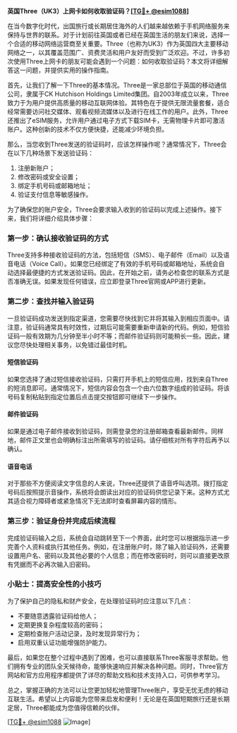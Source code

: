 **英国Three（UK3）上网卡如何收取验证码？[[TG💪+ @esim1088](https://t.me/s/esim1088)]**

在当今数字化时代，出国旅行或长期居住海外的人们越来越依赖于手机网络服务来保持与世界的联系。对于计划前往英国或者已经在英国生活的朋友们来说，选择一个合适的移动网络运营商至关重要。Three（也称为UK3）作为英国四大主要移动网络之一，以其覆盖范围广、资费灵活和用户友好而受到广泛欢迎。不过，许多初次使用Three上网卡的朋友可能会遇到一个问题：如何收取验证码？本文将详细解答这一问题，并提供实用的操作指南。

首先，让我们了解一下Three的基本情况。Three是一家总部位于英国的移动通信公司，隶属于CK Hutchison Holdings Limited集团。自2003年成立以来，Three致力于为用户提供高质量的移动互联网体验。其特色在于提供无限流量套餐，适合经常需要访问社交媒体、观看视频流媒体以及进行在线工作的用户。此外，Three还推出了eSIM服务，允许用户通过电子方式下载SIM卡，无需物理卡片即可激活账户。这种创新的技术不仅方便快捷，还能减少环境负担。

那么，当您收到Three发送的验证码时，应该怎样操作呢？通常情况下，Three会在以下几种场景下发送验证码：
1. 注册新账户；
2. 修改密码或安全设置；
3. 绑定手机号码或邮箱地址；
4. 验证支付信息等敏感操作。

为了确保您的账户安全，Three会要求输入收到的验证码以完成上述操作。接下来，我们将详细介绍具体步骤：

### 第一步：确认接收验证码的方式
Three支持多种接收验证码的方法，包括短信（SMS）、电子邮件（Email）以及语音电话（Voice Call）。如果您已经绑定了有效的手机号码或邮箱地址，系统会自动选择最便捷的方式发送验证码。因此，在开始之前，请务必检查您的联系方式是否准确无误。如果发现任何错误，应立即登录Three官网或APP进行更新。

### 第二步：查找并输入验证码
一旦验证码成功发送到指定渠道，您需要尽快找到它并将其输入到相应页面中。请注意，验证码通常具有时效性，过期后可能需要重新申请新的代码。例如，短信验证码一般有效期为几分钟至半小时不等；而邮件验证码则可能稍长一些。因此，建议您尽快处理相关事务，以免错过最佳时机。

#### 短信验证码
如果您选择了通过短信接收验证码，只需打开手机上的短信应用，找到来自Three的短消息即可。通常情况下，短信内容会包含一个由六位数字组成的验证码。将该号码复制粘贴到指定位置后点击提交按钮即可继续下一步操作。

#### 邮件验证码
如果是通过电子邮件接收到验证码，则需登录您的注册邮箱查看最新邮件。同样地，邮件正文里也会明确标注出所需填写的验证码。请仔细核对所有字符后再予以确认。

#### 语音电话
对于那些不方便阅读文字信息的人来说，Three还提供了语音呼叫选项。拨打指定号码后按照提示音操作，系统将会朗读出对应的验证码供您记录下来。这种方式尤其适合视力障碍者或紧急情况下无法即时查看屏幕内容的情形。

### 第三步：验证身份并完成后续流程
完成验证码输入之后，系统会自动跳转至下一个界面，此时您可以根据指示进一步完善个人资料或执行其他任务。例如，在注册账户时，除了输入验证码外，还需要设置用户名、密码以及其他必要的个人信息；而在修改密码时，则可以直接更改原有凭据而不必再次输入旧密码。

### 小贴士：提高安全性的小技巧
为了保护自己的隐私和财产安全，在处理验证码时应注意以下几点：
- 不要随意透露验证码给他人；
- 定期更换复杂程度较高的密码；
- 定期检查账户活动记录，及时发现异常行为；
- 启用双重认证功能增强防护能力。

最后，如果您在整个过程中遇到了困难，也可以直接联系Three客服寻求帮助。他们拥有专业的团队全天候待命，能够快速响应并解决各种问题。同时，Three官方网站和官方应用程序都提供了详尽的帮助文档和技术支持入口，可供参考学习。

总之，掌握正确的方法可以让您更加轻松地管理Three账户，享受无忧无虑的移动互联生活。希望以上内容能为您带来启发和便利！无论是在英国短期旅行还是长期定居，Three都能成为您值得信赖的伙伴。

[[TG💪+ @esim1088](https://t.me/s/esim1088) ![Image](https://i.postimg.cc/4NQfJmqS/Snipaste-2025-05-13-00-14-12.png)]